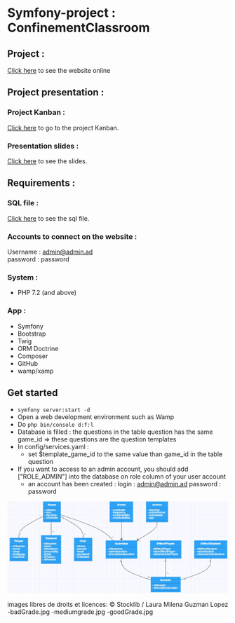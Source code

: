 # Symfony-project : ConfinementClassroom

## Project :
[Click here](http://magma-game.com/ConfinementClassroom/public/) to see the website online

## Project presentation :

### Project Kanban :
[Click here](https://github.com/Zerui-WANG/Symfony-project/projects/1) to go to the project Kanban.
### Presentation slides :
[Click here](https://github.com/Zerui-WANG/Symfony-project/blob/develop/presentation_slides.pdf) to see the slides.
## Requirements :
### SQL file :
[Click here](https://github.com/Zerui-WANG/Symfony-project/blob/main/confinementclassroom%20(1).sql) to see the sql file.
### Accounts to connect on the website :
Username : admin@admin.ad   
password : password
### System : 
- PHP 7.2 (and above)
### App : 
- Symfony
- Bootstrap
- Twig
- ORM Doctrine
- Composer
- GitHub
- wamp/xamp
## Get started
- `symfony server:start -d`
- Open a web development environment such as Wamp
- Do `php bin/console d:f:l`
- Database is filled : the questions in the table question has the same game_id => these questions are the question templates
- In config/services.yaml : 
    - set $template_game_id to the same value than game_id in the table question 
- If you want to access to an admin account, you should add ["ROLE_ADMIN"] into the database on role column of your user account
    - an account has been created : 
      login : admin@admin.ad  password : password

![Alt text](./diagrammeDeClasse.JPG)

images libres de droits et licences:
© Stocklib / Laura Milena Guzman Lopez
-badGrade.jpg
-mediumgrade.jpg
-goodGrade.jpg
